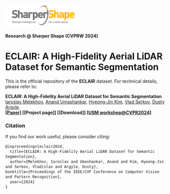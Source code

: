 <a href="https://sharpershape.com/" target="_blank">
  <img src="assets/cropped-SS-logo.png" width="240">
</a>

#### Research @ Sharper Shape (CVPRW 2024)

# ECLAIR: A High-Fidelity Aerial LiDAR Dataset for Semantic Segmentation

This is the official repository of the **ECLAIR** dataset. For technical details, please refer to:

**ECLAIR: A High-Fidelity Aerial LiDAR Dataset for Semantic Segmentation** <br />
[Iaroslav Melekhov](https://imelekhov.com/), [Anand Umashankar](https://www.linkedin.com/in/anandcu3/), [Hyeong-Jin Kim](https://www.linkedin.com/in/hjedkim/), 
[Vlad Serkov](https://www.linkedin.com/in/vladserkoff/), [Dusty Argyle](https://www.linkedin.com/in/dustinargyle/). <br />
**[[Paper](https://arxiv.org/abs/2404.10699)] [[Project page]] [[Download]]
[[USM workshop@CVPR2024](https://usm3d.github.io/)]** <br />



### Citation
If you find our work useful, please consider citing:

	@inproceedings{eclair2024,
	  title={ECLAIR: A High-Fidelity Aerial LiDAR Dataset for Semantic Segmentation},
	  author={Melekhov, Iaroslav and Umashankar, Anand and Kim, Hyeong-Jin and Serkov, Vladislav and Argyle, Dusty},
    booktitle={Proceedings of the IEEE/CVF Conference on Computer Vision and Pattern Recognition},
	  year={2024}
	}

